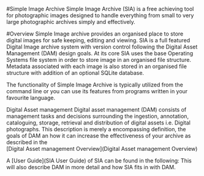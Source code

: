 #Simple Image Archive
Simple Image Archive (SIA) is a free achieving tool for photographic images designed to handle everything from small to very large photographic archives simply and effectively.

#Overview
Simple Image archive provides an organised place to store digital images for safe keeping, editing and viewing. SIA is a full featured Digital Image archive system with version control following the Digital Asset Management (DAM) design goals. At its core SIA uses the base Operating Systems file system in order to store image in an organised file structure. Metadata associated with each image is also stored in an organised file structure with addition of an optional SQLite database.

The functionality of Simple Image Archive is typically utilized from the command line or you can use its features from programs written in your favourite language.   

Digital Asset management
Digital asset management (DAM) consists of management tasks and decisions surrounding the ingestion, annotation, cataloguing, storage, retrieval and distribution of digital assets i.e. Digital photographs. This description is merely a encompassing definition, the goals of DAM an how it can increase the effectiveness of your archive as described in the   
[Digital Asset management Overview](Digital Asset management Overview) 

A [User Guide](SIA User Guide) of SIA can be found in the following: This will also describe DAM in more detail and how SIA fits in with DAM.
